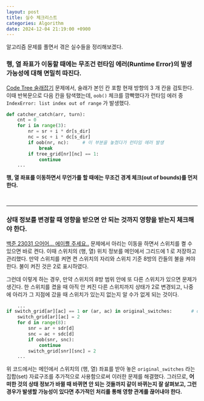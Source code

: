 ```yaml
---
layout: post
title: 실수 체크리스트
categories: Algorithm
date: 2024-12-04 21:19:00 +0900
---
```

알고리즘 문제를 풀면서 겪은 실수들을 정리해보겠다.

### 행, 열 좌표가 이동할 때에는 무조건 런타임 에러(Runtime Error)의 발생 가능성에 대해 면밀히 따진다.

<a href="https://www.codetree.ai/training-field/frequent-problems/problems/hide-and-seek/description?page=2&pageSize=20" target="_blank">Code Tree 술래잡기</a> 문제에서, 술래가 본인 칸 포함 현재 방향의 3 개 칸을 검토한다. 이때 반복문으로 다음 칸을 탐색했는데, ```oob()``` 체크를 깜빡했다가 런타임 에러 중 ```IndexError: list index out of range``` 가 발생했다.

```python
def catcher_catch(arr, turn):
    cnt = 0
    for i in range(3):
        nr = sr + i * dr[s_dir]
        nc = sc + i * dc[s_dir]
        if oob(nr, nc):     # 이 부분을 놓쳤다가 런타임 에러 발생
            break
        if tree_grid[nr][nc] == 1:
            continue
    ...
```

<b>행, 열 좌표를 이동하면서 무언가를 할 때에는 무조건 경계 체크(out of bounds)를 먼저 한다.</b>

<br>
<hr>

### 상태 정보를 변경할 때 영향을 받으면 안 되는 것까지 영향을 받는지 체크해야 한다.

<a href="https://www.acmicpc.net/problem/23031" target="_blank">백준 23031 으어어... 에이쁠 주세요..</a> 문제에서 아리는 이동을 하면서 스위치를 켤 수 있으면 바로 켠다. 이때 스위치의 (행, 열) 위치 정보를 메인에서 그리드에 1 로 저장하고 관리했다. 만약 스위치를 켜면 켠 스위치의 자리와 스위치 기준 8방의 칸들의 불을 켜야 한다. 불이 켜진 것은 2로 표시하였다. 

그런데 이렇게 하는 경우, 만약 스위치의 8방 범위 안에 또 다른 스위치가 있으면 문제가 생긴다. 한 스위치를 켰을 때 아직 안 켜진 다른 스위치까지 상태가 2로 변경되고, 나중에 아리가 그 지점에 갔을 때 스위치가 있는지 없는지 알 수가 없게 되는 것이다.

```python
    ...
if switch_grid[ar][ac] == 1 or (ar, ac) in original_switches:       # original_switches 라는 집합(set) 자료구조를 사용하여 문제 해결
    switch_grid[ar][ac] = 2
    for d in range(8):
        snr = ar + sdr[d]
        snc = ac + sdc[d]
        if oob(snr, snc):
            continue
        switch_grid[snr][snc] = 2
    ...
```

위 코드에서는 메인에서 스위치의 (행, 열) 좌표를 받아 놓은 ```original_switches``` 라는 집합(set) 자료구조를 추가적으로 사용함으로써 이러한 문제를 해결했다. 그러므로, <b>어떠한 것의 상태 정보가 바뀔 때 바뀌면 안 되는 것들까지 같이 바뀌는지 잘 살펴보고, 그런 경우가 발생할 가능성이 있다면 추가적인 처리를 통해 영향 관계를 끊어내야 한다.</b>

